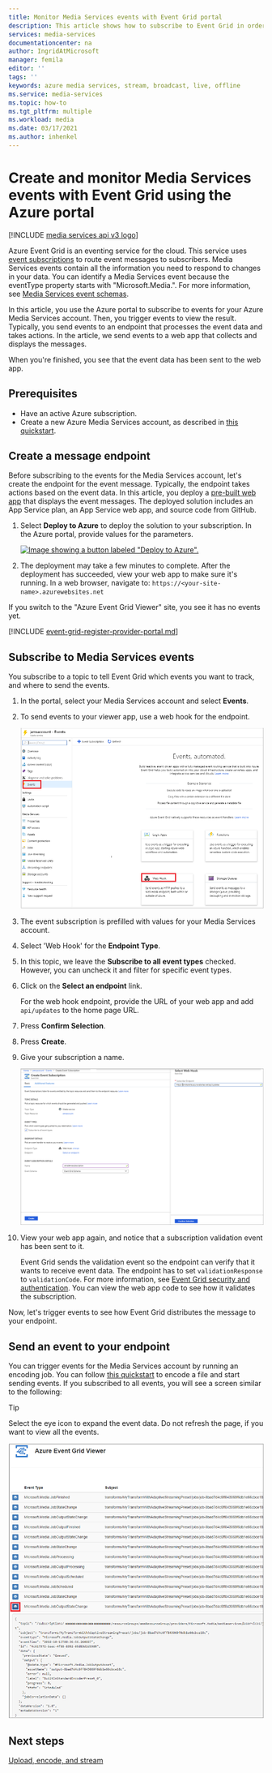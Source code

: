 ```yaml
---
title: Monitor Media Services events with Event Grid portal
description: This article shows how to subscribe to Event Grid in order to monitor Azure Media Services events.
services: media-services
documentationcenter: na
author: IngridAtMicrosoft
manager: femila
editor: ''
tags: ''
keywords: azure media services, stream, broadcast, live, offline
ms.service: media-services
ms.topic: how-to
ms.tgt_pltfrm: multiple
ms.workload: media
ms.date: 03/17/2021
ms.author: inhenkel
---
```


# Create and monitor Media Services events with Event Grid using the Azure portal

[!INCLUDE [media services api v3 logo](../includes/v3-hr.md)]

Azure Event Grid is an eventing service for the cloud. This service uses [event subscriptions](../../../event-grid/concepts.md#event-subscriptions) to route event messages to subscribers. Media Services events contain all the information you need to respond to changes in your data. You can identify a  Media Services event because the eventType property starts with "Microsoft.Media.". For more information, see [Media Services event schemas](media-services-event-schemas.md).

In this article, you use the Azure portal to subscribe to events for your Azure Media Services account. Then, you trigger events to view the result. Typically, you send events to an endpoint that processes the event data and takes actions. In the article, we send events to a web app that collects and displays the messages.

When you're finished, you see that the event data has been sent to the web app.

## Prerequisites 

* Have an active Azure subscription.
* Create a new Azure Media Services account, as described in [this quickstart](../account-create-how-to.md).

## Create a message endpoint

Before subscribing to the events for the Media Services account, let's create the endpoint for the event message. Typically, the endpoint takes actions based on the event data. In this article, you deploy a [pre-built web app](https://github.com/Azure-Samples/azure-event-grid-viewer) that displays the event messages. The deployed solution includes an App Service plan, an App Service web app, and source code from GitHub.

1. Select **Deploy to Azure** to deploy the solution to your subscription. In the Azure portal, provide values for the parameters.

   [![Image showing a button labeled "Deploy to Azure".](https://aka.ms/deploytoazurebutton)](https://portal.azure.com/#create/Microsoft.Template/uri/https%3A%2F%2Fraw.githubusercontent.com%2FAzure-Samples%2Fazure-event-grid-viewer%2Fmaster%2Fazuredeploy.json)

1. The deployment may take a few minutes to complete. After the deployment has succeeded, view your web app to make sure it's running. In a web browser, navigate to: 
`https://<your-site-name>.azurewebsites.net`

If you switch to the "Azure Event Grid Viewer" site, you see it has no events yet.
   
[!INCLUDE [event-grid-register-provider-portal.md](../../../../includes/event-grid-register-provider-portal.md)]

## Subscribe to Media Services events

You subscribe to a topic to tell Event Grid which events you want to track, and where to send the events.

1. In the portal, select your Media Services account and select **Events**.
1. To send events to your viewer app, use a web hook for the endpoint. 

   ![Select web hook](../media/monitor-events-portal/select-web-hook.png)

1. The event subscription is prefilled with values for your Media Services account. 
1. Select 'Web Hook' for the **Endpoint Type**.
1. In this topic, we leave the **Subscribe to all event types** checked. However, you can uncheck it and filter for specific event types. 
1. Click on the **Select an endpoint** link.

    For the web hook endpoint, provide the URL of your web app and add `api/updates` to the home page URL. 

1. Press **Confirm Selection**.
1. Press **Create**.
1. Give your subscription a name.

   ![Select logs](../media/monitor-events-portal/create-subscription.png)

1. View your web app again, and notice that a subscription validation event has been sent to it. 

    Event Grid sends the validation event so the endpoint can verify that it wants to receive event data. The endpoint has to set `validationResponse` to `validationCode`. For more information, see [Event Grid security and authentication](../../../event-grid/security-authentication.md). You can view the web app code to see how it validates the subscription.

Now, let's trigger events to see how Event Grid distributes the message to your endpoint.

## Send an event to your endpoint

You can trigger events for the Media Services account by running an encoding job. You can follow [this quickstart](../stream-files-dotnet-quickstart.md) to encode a file and start sending events. If you subscribed to all events, you will see a screen similar to the following:

> [!TIP]
> Select the eye icon to expand the event data. Do not refresh the page, if you want to view all the events.

![View subscription event](../media/monitor-events-portal/view-subscription-event.png)

## Next steps

[Upload, encode, and stream](../stream-files-tutorial-with-api.md)
